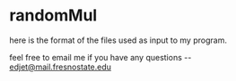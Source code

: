 # randomMul

here is the format of the files used as input to my program.

feel free to email me if you have any questions
-- edjet@mail.fresnostate.edu
